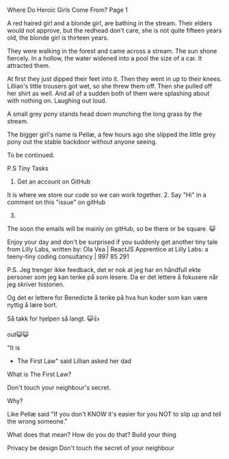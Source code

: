 Where Do Heroic Girls Come From?
Page 1

A red haired girl and a blonde girl, are bathing in the stream. Their elders would not approve, but the redhead don't care, she is not quite fifteen years old, the blonde girl is thirteen years.

They were walking in the forest and came across a stream. The sun shone fiercely. In a hollow, the water widened into a pool the size of a car. It attracted them.

At first they just dipped their feet into it. Then they went in up to their knees. Lillian's little trousers got wet, so she threw them off. Then she pulled off her shirt as well. And all of a sudden both of them were splashing about with nothing on. Laughing out loud.

A small grey pony stands head down munching the long grass by the stream.

The bigger girl's name is Pellæ, a few hours ago she slipped the little grey pony out the stable backdoor without anyone seeing.

To be continued.

P.S
Tiny Tasks
1. Get an account on GitHub

It is where we store our code so we can work together.
2. Say "Hi" in a comment on this "issue" on gitHub

3.
The soon the emails will be mainly on gitHub, so be there or be square. 😺

Enjoy your day and don't be surprised if you suddenly get another tiny tale from Lilly Labs, written by:
Ola Vea | ReactJS Apprentice at Lilly Labs: a teeny-tiny coding consultancy | 997 85 291

P.S.
Jeg trenger ikke feedback, det er nok at jeg har en håndfull ekte personer som jeg kan tenke på som lesere. Da er det lettere å fokusere når jeg skriver historien.

Og det er lettere for Benedicte å tenke på hva hun koder som kan være nyttig å lære bort.

Så takk for hjelpen så langt. 😺👍





out😺😺


"It is
* The First Law" said Lillian asked her dad

What is The First Law?

Don't touch your neighbour's secret.

Why?

Like Pellæ said
"If you don't KNOW it's easier for you NOT to slip up and tell the wrong someone."

What does that mean?
How do you do that?
Build your thing

Privacy be design
Don't touch the secret of your neighbour



